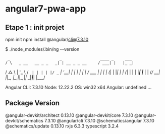 # angular7-pwa-app

## Etape 1 : init projet

  npm init
  npm install @angular/cli@7.3.10

$ ./node_modules/.bin/ng --version

     _                      _                 ____ _     ___
    / \   _ __   __ _ _   _| | __ _ _ __     / ___| |   |_ _|
   / △ \ | '_ \ / _` | | | | |/ _` | '__|   | |   | |    | |
  / ___ \| | | | (_| | |_| | | (_| | |      | |___| |___ | |
 /_/   \_\_| |_|\__, |\__,_|_|\__,_|_|       \____|_____|___|
                |___/


Angular CLI: 7.3.10
Node: 12.22.2
OS: win32 x64
Angular: undefined
...

Package                      Version
------------------------------------------------------
@angular-devkit/architect    0.13.10
@angular-devkit/core         7.3.10
@angular-devkit/schematics   7.3.10
@angular/cli                 7.3.10
@schematics/angular          7.3.10
@schematics/update           0.13.10
rxjs                         6.3.3
typescript                   3.2.4


